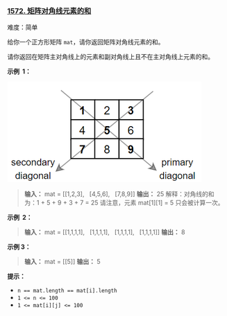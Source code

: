 ### [1572\. 矩阵对角线元素的和](https://leetcode.cn/problems/matrix-diagonal-sum/)

难度：简单

给你一个正方形矩阵 `mat`，请你返回矩阵对角线元素的和。

请你返回在矩阵主对角线上的元素和副对角线上且不在主对角线上元素的和。

**示例  1：**

![](./assets/img/Question1572_01.png)

> **输入：** mat = \[[1,2,3],
>             [4,5,6],
>             [7,8,9]]
> **输出：** 25
> 解释：对角线的和为：1 + 5 + 9 + 3 + 7 = 25
> 请注意，元素 mat[1][1] = 5 只会被计算一次。

**示例  2：**

> **输入：** mat = \[[1,1,1,1],
>             [1,1,1,1],
>             [1,1,1,1],
>             [1,1,1,1]]
> **输出：** 8

**示例 3：**

> **输入：** mat = [[5]]
> **输出：** 5

**提示：**

- `n == mat.length == mat[i].length`
- `1 <= n <= 100`
- `1 <= mat[i][j] <= 100`
